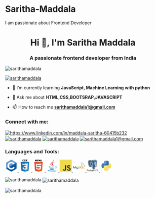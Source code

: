 # Saritha-Maddala
I am  passionate about Frontend Developer
<h1 align="center">Hi 👋, I'm Saritha Maddala</h1>
<h3 align="center">A passionate frontend developer from India</h3>

<p align="left"> <img src="https://komarev.com/ghpvc/?username=sarithamaddala&label=Profile%20views&color=0e75b6&style=flat" alt="sarithamaddala" /> </p>

<p align="left"> <a href="https://github.com/ryo-ma/github-profile-trophy"><img src="https://github-profile-trophy.vercel.app/?username=sarithamaddala" alt="sarithamaddala" /></a> </p>

- 🌱 I’m currently learning **JavaScript, Machine Learning with python**

- 💬 Ask me about **HTML,CSS,BOOTSRAP,JAVASCRIPT**

- 📫 How to reach me **sarithamaddala1@gmail.com**

<h3 align="left">Connect with me:</h3>
<p align="left">
<a href="https://linkedin.com/in/https://www.linkedin.com/in/maddala-saritha-60415b232" target="blank"><img align="center" src="https://raw.githubusercontent.com/rahuldkjain/github-profile-readme-generator/master/src/images/icons/Social/linked-in-alt.svg" alt="https://www.linkedin.com/in/maddala-saritha-60415b232" height="30" width="40" /></a>
<a href="https://kaggle.com/sarithamaddala" target="blank"><img align="center" src="https://raw.githubusercontent.com/rahuldkjain/github-profile-readme-generator/master/src/images/icons/Social/kaggle.svg" alt="sarithamaddala" height="30" width="40" /></a>
<a href="https://www.hackerrank.com/sarithamaddala" target="blank"><img align="center" src="https://raw.githubusercontent.com/rahuldkjain/github-profile-readme-generator/master/src/images/icons/Social/hackerrank.svg" alt="sarithamaddala" height="30" width="40" /></a>
<a href="https://www.hackerearth.com/sarithamaddala1@gmail.com" target="blank"><img align="center" src="https://raw.githubusercontent.com/rahuldkjain/github-profile-readme-generator/master/src/images/icons/Social/hackerearth.svg" alt="sarithamaddala1@gmail.com" height="30" width="40" /></a>
</p>

<h3 align="left">Languages and Tools:</h3>
<p align="left"> <a href="https://www.cprogramming.com/" target="_blank" rel="noreferrer"> <img src="https://raw.githubusercontent.com/devicons/devicon/master/icons/c/c-original.svg" alt="c" width="40" height="40"/> </a> <a href="https://www.w3schools.com/css/" target="_blank" rel="noreferrer"> <img src="https://raw.githubusercontent.com/devicons/devicon/master/icons/css3/css3-original-wordmark.svg" alt="css3" width="40" height="40"/> </a> <a href="https://www.w3.org/html/" target="_blank" rel="noreferrer"> <img src="https://raw.githubusercontent.com/devicons/devicon/master/icons/html5/html5-original-wordmark.svg" alt="html5" width="40" height="40"/> </a> <a href="https://www.java.com" target="_blank" rel="noreferrer"> <img src="https://raw.githubusercontent.com/devicons/devicon/master/icons/java/java-original.svg" alt="java" width="40" height="40"/> </a> <a href="https://developer.mozilla.org/en-US/docs/Web/JavaScript" target="_blank" rel="noreferrer"> <img src="https://raw.githubusercontent.com/devicons/devicon/master/icons/javascript/javascript-original.svg" alt="javascript" width="40" height="40"/> </a> <a href="https://www.mysql.com/" target="_blank" rel="noreferrer"> <img src="https://raw.githubusercontent.com/devicons/devicon/master/icons/mysql/mysql-original-wordmark.svg" alt="mysql" width="40" height="40"/> </a> <a href="https://www.postgresql.org" target="_blank" rel="noreferrer"> <img src="https://raw.githubusercontent.com/devicons/devicon/master/icons/postgresql/postgresql-original-wordmark.svg" alt="postgresql" width="40" height="40"/> </a> <a href="https://www.python.org" target="_blank" rel="noreferrer"> <img src="https://raw.githubusercontent.com/devicons/devicon/master/icons/python/python-original.svg" alt="python" width="40" height="40"/> </a> </p>

<p><img align="left" src="https://github-readme-stats.vercel.app/api/top-langs?username=sarithamaddala&show_icons=true&locale=en&layout=compact" alt="sarithamaddala" /></p>

<p>&nbsp;<img align="center" src="https://github-readme-stats.vercel.app/api?username=sarithamaddala&show_icons=true&locale=en" alt="sarithamaddala" /></p>

<p><img align="center" src="https://github-readme-streak-stats.herokuapp.com/?user=sarithamaddala&" alt="sarithamaddala" /></p>
